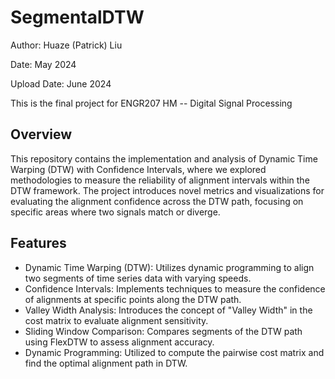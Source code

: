 # SegmentalDTW
Author: Huaze (Patrick) Liu

Date: May 2024

Upload Date: June 2024

This is the final project for ENGR207 HM -- Digital Signal Processing

## Overview
This repository contains the implementation and analysis of Dynamic Time Warping (DTW) with Confidence Intervals, where we explored methodologies to measure the reliability of alignment intervals within the DTW framework. The project introduces novel metrics and visualizations for evaluating the alignment confidence across the DTW path, focusing on specific areas where two signals match or diverge.

## Features
 - Dynamic Time Warping (DTW): Utilizes dynamic programming to align two segments of time series data with varying speeds.
 - Confidence Intervals: Implements techniques to measure the confidence of alignments at specific points along the DTW path.
 - Valley Width Analysis: Introduces the concept of "Valley Width" in the cost matrix to evaluate alignment sensitivity.
 - Sliding Window Comparison: Compares segments of the DTW path using FlexDTW to assess alignment accuracy.
 - Dynamic Programming: Utilized to compute the pairwise cost matrix and find the optimal alignment path in DTW.
